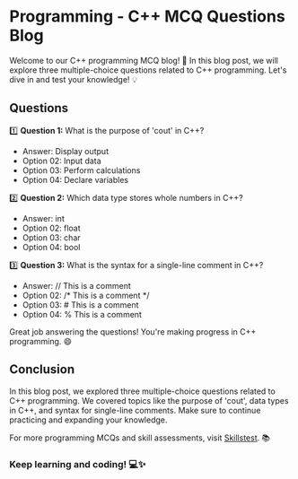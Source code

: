 # Programming - C++ MCQ Questions Blog

Welcome to our C++ programming MCQ blog! 🚀 In this blog post, we will explore three multiple-choice questions related to C++ programming. Let's dive in and test your knowledge! 💡

## Questions

1️⃣ **Question 1:**
What is the purpose of 'cout' in C++?
- Answer: Display output
- Option 02: Input data
- Option 03: Perform calculations
- Option 04: Declare variables

2️⃣ **Question 2:**
Which data type stores whole numbers in C++?
- Answer: int
- Option 02: float
- Option 03: char
- Option 04: bool

3️⃣ **Question 3:**
What is the syntax for a single-line comment in C++?
- Answer: // This is a comment
- Option 02: /* This is a comment */
- Option 03: # This is a comment
- Option 04: % This is a comment

Great job answering the questions! You're making progress in C++ programming. 😄

## Conclusion

In this blog post, we explored three multiple-choice questions related to C++ programming. We covered topics like the purpose of 'cout', data types in C++, and syntax for single-line comments. Make sure to continue practicing and expanding your knowledge.

For more programming MCQs and skill assessments, visit [Skillstest](https://skillstest.me). 📚

### Keep learning and coding! 💻✨
